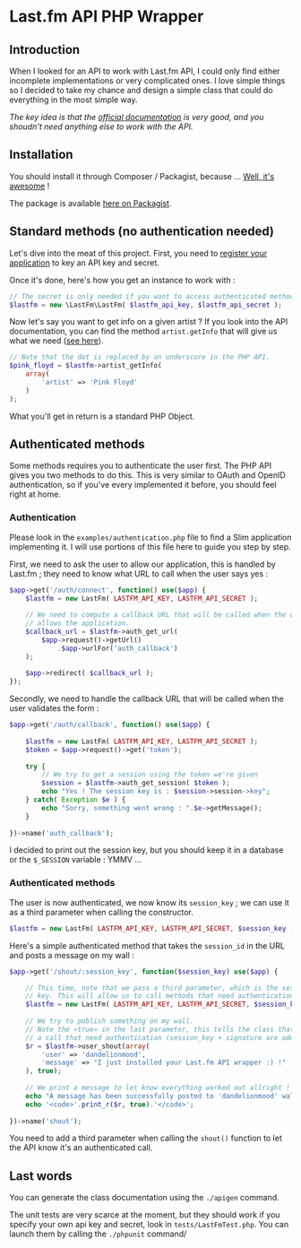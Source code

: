 # Last.fm API PHP Wrapper

## Introduction

When I looked for an API to work with Last.fm API, I could only find either
incomplete implementations or very complicated ones. I love simple things
so I decided to take my chance and design a simple class that could do
everything in the most simple way.

*The key idea is that the [official documentation](http://www.lastfm.fr/api)
is very good, and you shoudn't need anything else to work with the API.*

## Installation

You should install it through Composer / Packagist, because …
[Well, it's awesome](http://getcomposer.org/doc/00-intro.md) !

The package is available
[here on Packagist](https://packagist.org/packages/dandelionmood/lastfm).

## Standard methods (no authentication needed)

Let's dive into the meat of this project. First, you need to
[register your application](http://www.lastfm.fr/api/accounts)
to key an API key and secret.

Once it's done, here's how you get an instance to work with :

```php
// The secret is only needed if you want to access authenticated methods
$lastfm = new \LastFm\LastFm( $lastfm_api_key, $lastfm_api_secret );
```

Now let's say you want to get info on a given artist ? If you look into the
API documentation, you can find the method ```artist.getInfo``` that will
give us what we need ([see here](http://www.lastfm.fr/api/show/artist.getInfo)).

```php
// Note that the dot is replaced by an underscore in the PHP API.
$pink_floyd = $lastfm->artist_getInfo(
	array(
		'artist' => 'Pink Floyd'
	)
);
```

What you'll get in return is a standard PHP Object.

## Authenticated methods

Some methods requires you to authenticate the user first. The PHP API gives
you two methods to do this. This is very similar to OAuth and OpenID
authentication, so if you've every implemented it before, you should feel
right at home.

### Authentication

Please look in the ```examples/authentication.php``` file to find
a Slim application implementing it. I will use portions of this file
here to guide you step by step.

First, we need to ask the user to allow our application, this is handled by
Last.fm ; they need to know what URL to call when the user says yes :

```php
$app->get('/auth/connect', function() use($app) {
	$lastfm = new LastFm( LASTFM_API_KEY, LASTFM_API_SECRET );
	
	// We need to compute a callback URL that will be called when the user
	// allows the application.
	$callback_url = $lastfm->auth_get_url(
		$app->request()->getUrl()
			.$app->urlFor('auth_callback')
	);
	
	$app->redirect( $callback_url );
});
```

Secondly, we need to handle the callback URL that will be called when the
user validates the form :

```php
$app->get('/auth/callback', function() use($app) {
	
	$lastfm = new LastFm( LASTFM_API_KEY, LASTFM_API_SECRET );
	$token = $app->request()->get('token');
	
	try {	
		// We try to get a session using the token we're given
		$session = $lastfm->auth_get_session( $token );
		echo "Yes ! The session key is : $session->session->key";
	} catch( Exception $e ) {
		echo "Sorry, something went wrong : ".$e->getMessage();
	}
	
})->name('auth_callback');
```

I decided to print out the session key, but you should keep it in a database
or the ```$_SESSION``` variable : YMMV …

### Authenticated methods

The user is now authenticated, we now know its ```session_key``` ; we
can use it as a third parameter when calling the constructor.

```php
$lastfm = new LastFm( LASTFM_API_KEY, LASTFM_API_SECRET, $session_key );
```

Here's a simple authenticated method that takes the ```session_id``` in the URL
and posts a message on my wall :

```php
$app->get('/shout/:session_key', function($session_key) use($app) {

	// This time, note that we pass a third parameter, which is the session
	// key. This will allow us to call methods that need authentication.
	$lastfm = new LastFm( LASTFM_API_KEY, LASTFM_API_SECRET, $session_key );
	
	// We try to publish something on my wall.
	// Note the «true» in the last parameter, this tells the class that it's
	// a call that need authentication (session_key + signature are added).
	$r = $lastfm->user_shout(array(
		'user' => 'dandelionmood',
		'message' => "I just installed your Last.fm API wrapper :) !"
	), true);
	
	// We print a message to let know everything worked out allright !
	echo "A message has been successfully posted to 'dandelionmood' wall :) !<br/>";
	echo '<code>'.print_r($r, true).'</code>';
	
})->name('shout');
```

You need to add a third parameter when calling the ```shout()``` function to let
the API know it's an authenticated call.

## Last words

You can generate the class documentation using the ```./apigen``` command.

The unit tests are very scarce at the moment, but they should work if you
specify your own api key and secret, look in ```tests/LastFmTest.php```. You
can launch them by calling the ```./phpunit``` command/